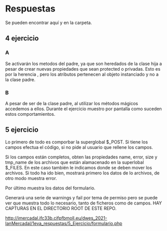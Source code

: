 # Respuestas 
Se pueden encontrar aquí y en la carpeta.

## 4 ejercicio

### A

Se activarán los metodos del padre, ya que son heredados de la clase hija a pesar de crear nuevas
propiedades que sean protected o privadas. Esto es por la herencia , pero los atributos pertenecen
al objeto instanciado y no a la clase padre.

### B

A pesar de ser de la clase padre, al utilizar los métodos mágicos accedemos a ellos. Durante el ejercicio muestro por pantalla como suceden estos comportamientos.

## 5 ejercicio 

Lo primero de todo es comporbar la superglobal $_POST. Si tiene los campos efectua el código, si 
no pide al usuario que rellene los campos. 

Si los campos están completos, obten las propiedades name, error, size y tmp_name de los archivos que están alamacenado en la  superlobal $_FILES. En este caso también le indicamos donde se deben mover los archivos.
Si todo ha ido bien, mostrará primero los datos de lo archivos, de otro modo muestra error.

Por último muestra los datos del formulario.

Generará una serie de warnings y fail por tema de permiso pero se puede ver que muestra todo lo necesario, tanto de ficheros como de campos.
HAY CAPTURAS EN EL DIRECTORIO ROOT DE ESTE REPO.

http://imercadal.ifc33b.cifpfbmoll.eu/dwes_2021-IanMercadal/1eva_respuestas/5_Ejercicio/formulario.php
